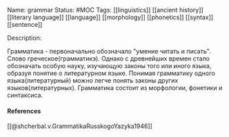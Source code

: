 Name: grammar
Status: #MOC
Tags: [[linguistics]]  [[ancient history]] [[literary language]] [[language]] [[morphology]] [[phonetics]] [[syntax]] [[sentence]]

Description:

Грамматика - первоначально обозначало "умение читать и писать". Слово греческое(грамматикэ).
Однако с древнейших времен стало обозначать особую науку, изучающую законы того или иного языка, образуя понятие о литературном языке.
Понимая грамматику одного языка(литературный) можно легче понять законы других языков(литературных).
Грамматика состоит из морфологии, фонетики и синтаксиса.

#### References
[[@shcherbal.v.GrammatikaRusskogoYazyka1946]]
